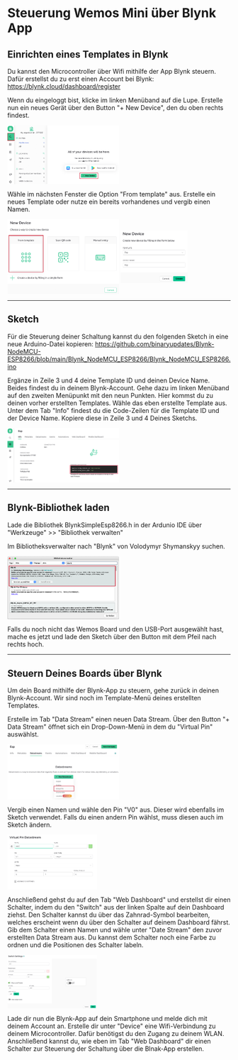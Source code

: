 # Steuerung Wemos Mini über Blynk App

## Einrichten eines Templates in Blynk

Du kannst den Microcontroller über Wifi mithilfe der App Blynk steuern. Dafür erstellst du zu erst einen Account bei Blynk: https://blynk.cloud/dashboard/register

Wenn du eingeloggt bist, klicke im linken Menüband auf die Lupe. Erstelle nun ein neues Gerät über den Button "+ New Device", den du oben rechts findest. 

<img align="center" width="50%" src="Images/blynk_add-new-device_01.png">

Wähle im nächsten Fenster die Option "From template" aus. Erstelle ein neues Template oder nutze ein bereits vorhandenes und vergib einen Namen.

<img align="center" width="50%" src="Images/blynk_add-new-device_02.png">

<img align="center" width="30%" src="Images/blynk_add-new-device_03.png">

-----

## Sketch

Für die Steuerung deiner Schaltung kannst du den folgenden Sketch in eine neue Arduino-Datei kopieren:
https://github.com/binaryupdates/Blynk-NodeMCU-ESP8266/blob/main/Blynk_NodeMCU_ESP8266/Blynk_NodeMCU_ESP8266.ino

Ergänze in Zeile 3 und 4 deine Template ID und deinen Device Name. Beides findest du in deinem Blynk-Account. Gehe dazu im linken Menüband auf den zweiten Menüpunkt mit den neun Punkten. Hier kommst du zu deinen vorher erstellten Templates. Wähle das eben erstellte Template aus. Unter dem Tab "Info" findest du die Code-Zeilen für die Template ID und der Device Name. Kopiere diese in Zeile 3 und 4 Deines Sketchs.

<img align="center" width="50%" src="Images/blynk_copy-code_01.png">


-----

## Blynk-Bibliothek laden

Lade die Bibliothek BlynkSimpleEsp8266.h in der Ardunio IDE über "Werkzeuge" >> "Bibliothek verwalten" 

Im Bibliotheksverwalter nach "Blynk" von Volodymyr Shymanskyy suchen.

<img align="center" width="50%" src="Images/blynk_bibliothek.png">

Falls du noch nicht das Wemos Board und den USB-Port ausgewählt hast, mache es jetzt und lade den Sketch über den Button mit dem Pfeil nach rechts hoch.

-----

## Steuern Deines Boards über Blynk

Um dein Board mithilfe der Blynk-App zu steuern, gehe zurück in deinen Blynk-Account. Wir sind noch im Template-Menü deines erstellten Templates.

Erstelle im Tab "Data Stream" einen neuen Data Stream. Über den Button "+ Data Stream" öffnet sich ein Drop-Down-Menü in dem du "Virtual Pin" auswählst.

<img align="center" width="50%" src="Images/blynk_add-data-stream_01.png">

Vergib einen Namen und wähle den Pin "V0" aus. Dieser wird ebenfalls im Sketch verwendet. Falls du einen andern Pin wählst, muss diesen auch im Sketch ändern.

<img align="center" width="40%" src="Images/blynk_add-data-stream_02.png">

Anschließend gehst du auf den Tab "Web Dashboard" und erstellst dir einen Schalter, indem du den "Switch" aus der linken Spalte auf dein Dashboard ziehst. Den Schalter kannst du über das Zahnrad-Symbol bearbeiten, welches erscheint wenn du über den Schalter auf deinem Dashboard fährst. Gib dem Schalter einen Namen und wähle unter "Date Stream" den zuvor erstellten Data Stream aus. Du kannst dem Schalter noch eine Farbe zu ordnen und die Positionen des Schalter labeln.

<img align="center" width="40%" src="Images/blynk_web-dashboard.png">

Lade dir nun die Blynk-App auf dein Smartphone und melde dich mit deinem Account an. Erstelle dir unter "Device" eine Wifi-Verbindung zu deinem Microcontroller. Dafür benötigst du den Zugang zu deinem WLAN. Anschließend kannst du, wie eben im Tab "Web Dashboard" dir einen Schalter zur Steuerung der Schaltung über die Blnak-App erstellen.






